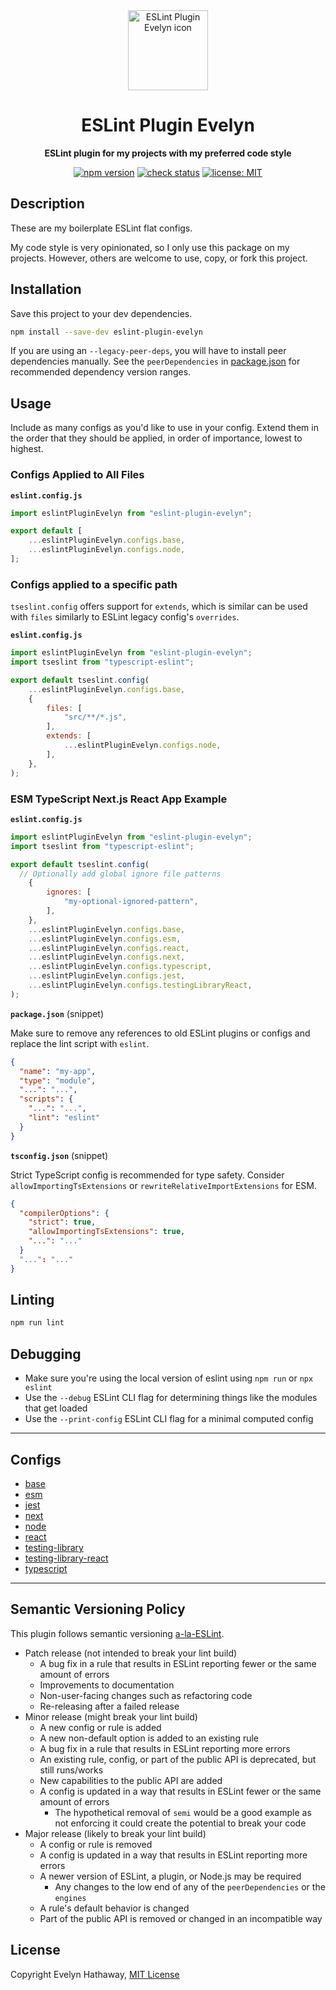 <div align="center">

<img alt="ESLint Plugin Evelyn icon" width="128" height="128" align="center" src=".github/icon.png"/>

# ESLint Plugin Evelyn

**ESLint plugin for my projects with my preferred code style**

[![npm version](https://badgen.net/npm/v/eslint-plugin-evelyn?icon=npm)](https://www.npmjs.com/package/eslint-plugin-evelyn)
[![check status](https://badgen.net/github/checks/evelynhathaway/eslint-plugin-evelyn/main?icon=github)](https://github.com/evelynhathaway/eslint-plugin-evelyn/actions)
[![license: MIT](https://badgen.net/badge/license/MIT/blue)](/LICENSE)

</div>

## Description

These are my boilerplate ESLint flat configs.

My code style is very opinionated, so I only use this package on my projects. However, others are welcome to use, copy, or fork this project.

## Installation

Save this project to your dev dependencies.

```bash
npm install --save-dev eslint-plugin-evelyn
```

If you are using an `--legacy-peer-deps`, you will have to install peer dependencies manually. See the
`peerDependencies` in [package.json](./package.json) for recommended dependency version ranges.

## Usage

Include as many configs as you'd like to use in your config. Extend them in the order that they should be applied, in
order of importance, lowest to highest.

### Configs Applied to All Files

**`eslint.config.js`**

```js
import eslintPluginEvelyn from "eslint-plugin-evelyn";

export default [
	...eslintPluginEvelyn.configs.base,
	...eslintPluginEvelyn.configs.node,
];
```

### Configs applied to a specific path

`tseslint.config` offers support for `extends`, which is similar can be used with `files` similarly to ESLint legacy config's
`overrides`.

**`eslint.config.js`**

```js
import eslintPluginEvelyn from "eslint-plugin-evelyn";
import tseslint from "typescript-eslint";

export default tseslint.config(
	...eslintPluginEvelyn.configs.base,
	{
		files: [
			"src/**/*.js",
		],
		extends: [
			...eslintPluginEvelyn.configs.node,
		],
	},
);
```

### ESM TypeScript Next.js React App Example

**`eslint.config.js`**

```js
import eslintPluginEvelyn from "eslint-plugin-evelyn";
import tseslint from "typescript-eslint";

export default tseslint.config(
  // Optionally add global ignore file patterns
	{
		ignores: [
			"my-optional-ignored-pattern",
		],
	},
	...eslintPluginEvelyn.configs.base,
	...eslintPluginEvelyn.configs.esm,
	...eslintPluginEvelyn.configs.react,
	...eslintPluginEvelyn.configs.next,
	...eslintPluginEvelyn.configs.typescript,
	...eslintPluginEvelyn.configs.jest,
	...eslintPluginEvelyn.configs.testingLibraryReact,
);
```

**`package.json`** (snippet)

Make sure to remove any references to old ESLint plugins or configs and replace the lint script with `eslint`.

```json
{
  "name": "my-app",
  "type": "module",
  "...": "...",
  "scripts": {
    "...": "...",
    "lint": "eslint"
  }
}
```

**`tsconfig.json`** (snippet)

Strict TypeScript config is recommended for type safety. Consider `allowImportingTsExtensions` or
`rewriteRelativeImportExtensions` for ESM.

```json
{
  "compilerOptions": {
    "strict": true,
    "allowImportingTsExtensions": true,
    "...": "..."
  }
  "...": "..."
}
```

## Linting

```bash
npm run lint
```

## Debugging

- Make sure you're using the local version of eslint using `npm run` or `npx eslint`
- Use the `--debug` ESLint CLI flag for determining things like the modules that get loaded
- Use the `--print-config` ESLint CLI flag for a minimal computed config

---

## Configs

- [base](./lib/configs/base.js)
- [esm](./lib/configs/esm.js)
- [jest](./lib/configs/jest.js)
- [next](./lib/configs/next.js)
- [node](./lib/configs/node.js)
- [react](./lib/configs/react.js)
- [testing-library](./lib/configs/testing-library.js)
- [testing-library-react](./lib/configs/testing-library-react.js)
- [typescript](./lib/configs/typescript.js)

---

## Semantic Versioning Policy

This plugin follows semantic versioning [a-la-ESLint](https://github.com/eslint/eslint#semantic-versioning-policy).

- Patch release (not intended to break your lint build)
    - A bug fix in a rule that results in ESLint reporting fewer or the same amount of errors
    - Improvements to documentation
    - Non-user-facing changes such as refactoring code
    - Re-releasing after a failed release
- Minor release (might break your lint build)
    - A new config or rule is added
    - A new non-default option is added to an existing rule
    - A bug fix in a rule that results in ESLint reporting more errors
    - An existing rule, config, or part of the public API is deprecated, but still runs/works
    - New capabilities to the public API are added
    - A config is updated in a way that results in ESLint fewer or the same amount of errors
        - The hypothetical removal of `semi` would be a good example as not enforcing it could create the potential to break your code
- Major release (likely to break your lint build)
    - A config or rule is removed
    - A config is updated in a way that results in ESLint reporting more errors
    - A newer version of ESLint, a plugin, or Node.js may be required
        - Any changes to the low end of any of the `peerDependencies` or the `engines`
    - A rule's default behavior is changed
    - Part of the public API is removed or changed in an incompatible way

## License

Copyright Evelyn Hathaway, [MIT License](/LICENSE)

